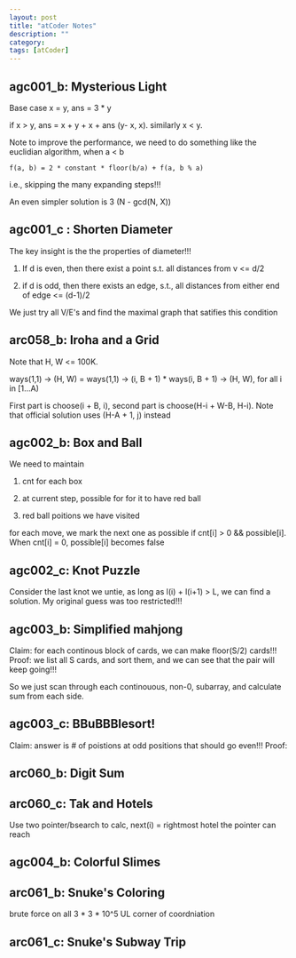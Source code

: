```yaml
---
layout: post
title: "atCoder Notes" 
description: ""
category: 
tags: [atCoder]
---
```


agc001_b: Mysterious Light
----------
Base case x = y, ans = 3 * y

if x > y, ans  = x + y + x + ans (y- x, x). similarly x < y.

Note to improve the performance, we need to do something like the euclidian algorithm, when a < b

```
f(a, b) = 2 * constant * floor(b/a) + f(a, b % a)
```
i.e., skipping the many expanding steps!!!

An even simpler solution is 3 (N - gcd(N, X))





agc001_c : Shorten Diameter
---------
The key insight is the the properties of diameter!!!

1. If d is even, then there exist a point s.t. all distances from v <= d/2

2. if d is odd, then there exists an edge, s.t., all distances from either end of edge <= (d-1)/2

We just try all V/E's and find the maximal graph that satifies this condition 


arc058_b: Iroha and a Grid
----------
Note that H, W <= 100K.  

ways(1,1) -> (H, W) = ways(1,1) -> (i, B + 1) *  ways(i, B + 1) -> (H, W), for all i in [1...A)

First part is choose(i + B, i), second part is choose(H-i + W-B, H-i). Note that official solution uses  (H-A + 1, j) instead



agc002_b: Box and Ball
--------
We need to maintain 
1. cnt for each box

2. at current step, possible for for it to have red ball

3. red ball poitions we have visited

for each move, we mark the next one as possible if cnt[i] > 0 && possible[i]. When cnt[i] = 0, possible[i] becomes false


agc002_c: Knot Puzzle
---------
Consider the last knot we untie, as long as l(i) + l(i+1) > L, we can find a solution. My original guess was too restricted!!!

agc003_b: Simplified mahjong
---------
Claim: for each continous block of cards, we can make floor(S/2) cards!!!
Proof: we list all S cards, and sort them, and we can see that the pair will keep going!!!

So we just scan through each continouous, non-0, subarray, and calculate sum from each side.


agc003_c: BBuBBBlesort!
--------
Claim: answer is # of poistions at odd positions that should go even!!!
Proof: 

arc060_b: Digit Sum
--------


arc060_c: Tak and Hotels
-------
Use two pointer/bsearch to calc, next(i) = rightmost hotel the pointer can reach

agc004_b: Colorful Slimes 
--------


arc061_b: Snuke's Coloring
--------
brute force on all 3 * 3 * 10^5 UL corner of coordniation


arc061_c: Snuke's Subway Trip
--------
